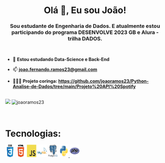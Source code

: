 <h1 align="center">Olá 👋, Eu sou João!</h1>
<h3 align="center">Sou estudante de Engenharia de Dados. E atualmente estou participando do programa DESENVOLVE 2023 GB e Alura - trilha DADOS.</h3>

<br>

- 🌱 **Estou estudando Data-Science e Back-End**

- 📫 **joao.fernando.ramos23@gmail.com**

- 🧑🏽‍💻 **Projeto coringa: https://github.com/joaoramos23/Python-Analise-de-Dados/tree/main/Projeto%20API%20Spotify**

<br>

<div>
<img height="180em" src="https://github-readme-stats.vercel.app/api?username=joaoramos23&show_icons=true&theme=dracula"/>
<img height="180em" src="https://github-readme-stats.vercel.app/api/top-langs?username=joaoramos23&show_icons=true&locale=en&layout=compact&theme=dracula" alt="joaoramos23" />
<div>

<br>
<br>

# Tecnologias:



<div style="display: inline_block">

<a align="center" href="https://www.w3schools.com/css/" target="_blank" rel="noreferrer"> <img src="https://raw.githubusercontent.com/devicons/devicon/master/icons/css3/css3-original-wordmark.svg" alt="css3" width="30" height="40"/></a>
<a align="center" href="https://www.w3.org/html/" target="_blank" rel="noreferrer"> <img src="https://raw.githubusercontent.com/devicons/devicon/master/icons/html5/html5-original-wordmark.svg" alt="html5" width="30" height="40"/></a>
<a align="center" href="https://developer.mozilla.org/en-US/docs/Web/JavaScript" target="_blank" rel="noreferrer"> <img src="https://raw.githubusercontent.com/devicons/devicon/master/icons/javascript/javascript-original.svg" alt="javascript" width="30" height="40"/></a> 
<a align="center" href="https://www.mysql.com/" target="_blank" rel="noreferrer"><img src="https://raw.githubusercontent.com/devicons/devicon/master/icons/mysql/mysql-original-wordmark.svg" alt="mysql" width="30" height="40"/></a>
<a align="center" href="https://www.postgresql.org" target="_blank" rel="noreferrer"> <img src="https://raw.githubusercontent.com/devicons/devicon/master/icons/postgresql/postgresql-original-wordmark.svg" alt="postgresql" width="30" height="40"/></a>
<a align="center" href="https://www.python.org" target="_blank" rel="noreferrer"> <img src="https://raw.githubusercontent.com/devicons/devicon/master/icons/python/python-original.svg" alt="python" width="30" height="40"/> </a> 
<a align="center" href="https://www.php.net" target="_blank" rel="noreferrer"> <img src="https://raw.githubusercontent.com/devicons/devicon/master/icons/php/php-original.svg" alt="php" width="30" height="40"/></a> 

</div>


